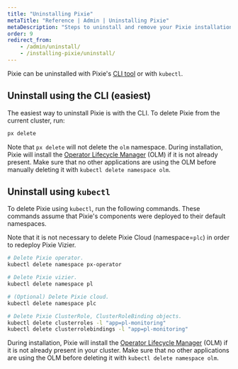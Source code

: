 ```yaml
---
title: "Uninstalling Pixie"
metaTitle: "Reference | Admin | Uninstalling Pixie"
metaDescription: "Steps to uninstall and remove your Pixie installation."
order: 9
redirect_from:
    - /admin/uninstall/
    - /installing-pixie/uninstall/
---
```


Pixie can be uninstalled with Pixie's [CLI tool](/installing-pixie/install-schemes/cli) or with `kubectl`.

## Uninstall using the CLI (easiest)

The easiest way to uninstall Pixie is with the CLI. To delete Pixie from the current cluster, run:

```bash
px delete
```

Note that `px delete` will not delete the `olm` namespace. During installation, Pixie will install the [Operator Lifecycle Manager](https://docs.openshift.com/container-platform/4.5/operators/understanding/olm/olm-understanding-olm.html) (OLM) if it is not already present. Make sure that no other applications are using the OLM before manually deleting it with `kubectl delete namespace olm`.

## Uninstall using `kubectl`

To delete Pixie using `kubectl`, run the following commands. These commands assume that Pixie's components were deployed to their default namespaces.

Note that it is not necessary to delete Pixie Cloud (namespace=`plc`) in order to redeploy Pixie Vizier.

```bash
# Delete Pixie operator.
kubectl delete namespace px-operator

# Delete Pixie vizier.
kubectl delete namespace pl

# (Optional) Delete Pixie cloud.
kubectl delete namespace plc

# Delete Pixie ClusterRole, ClusterRoleBinding objects.
kubectl delete clusterroles -l "app=pl-monitoring"
kubectl delete clusterrolebindings -l "app=pl-monitoring"
```

During installation, Pixie will install the [Operator Lifecycle Manager](https://docs.openshift.com/container-platform/4.5/operators/understanding/olm/olm-understanding-olm.html) (OLM) if it is not already present in your cluster. Make sure that no other applications are using the OLM before deleting it with `kubectl delete namespace olm`.
